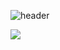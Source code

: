 ![header](https://capsule-render.vercel.app/api?type=Soft&color=50:#79F1A4,50:a82da8&height=300&section=header&text=capsule%20render&fontSize=90)

![](https://github-readme-stats.vercel.app/api?username=LeeYun&show_icons=true&theme=radical)
